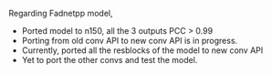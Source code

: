 Regarding Fadnetpp model,
- Ported model to n150, all the 3 outputs PCC > 0.99
- Porting from old conv API to new conv API is in progress.
- Currently, ported all the resblocks of the model to new conv API
- Yet to port the other convs and test the model.
